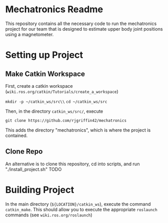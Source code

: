 # Mechatronics Readme

This repository contains all the necessary code to run the mechatronics project for our team that is designed to estimate upper body joint positions using a magnetometer.

# Setting up Project

## Make Catkin Workspace 

First, create a catkin workspace (`wiki.ros.org/catkin/Tutorials/create_a_workspace`)

`mkdir -p ~/catkin_ws/src\\`
`cd ~/catkin_ws/src`


Then, in the directory `catkin_ws/src/`, execute

``git clone https://github.com/rjgriffin42/mechatronics``

This adds the directory "mechatronics", which is where the project is contained.

## Clone Repo

An alternative is to clone this repository, cd into scripts, and run "./install_project.sh" TODO

# Building Project

In the main directory (`${LOCATION}/catkin_ws`), execute the command `catkin_make`. This should allow you to execute the appropriate `roslaunch` commands (see `wiki.ros.org/roslaunch`)
